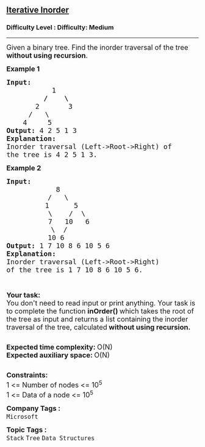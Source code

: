 <h2><a href="https://www.geeksforgeeks.org/problems/inorder-traversal-iterative/1?itm_source=geeksforgeeks&itm_medium=article&itm_campaign=practice_card">Iterative Inorder</a></h2><h3>Difficulty Level : Difficulty: Medium</h3><hr><div class="problems_problem_content__Xm_eO"><p><span style="font-size: 18px;">Given a binary tree. Find the inorder traversal of the tree <strong>without using recursion</strong>.</span></p>
<p><strong><span style="font-size: 18px;">Example 1</span></strong></p>
<pre><strong><span style="font-size: 18px;">Input:</span></strong>
<strong><span style="font-size: 18px;">           </span></strong><span style="font-size: 18px;">1</span>
<span style="font-size: 18px;"><strong>         /    \</strong></span>
<span style="font-size: 18px;">       2       3</span>
   <span style="font-size: 18px;">   /   \</span>
<span style="font-size: 18px;">    4     5</span>
<strong><span style="font-size: 18px;">Output: </span></strong><span style="font-size: 18px;">4 2 5 1 3</span>
<strong><span style="font-size: 18px;">Explanation:</span></strong>
<span style="font-size: 18px;">Inorder traversal (Left-&gt;Root-&gt;Right) of </span>
<span style="font-size: 18px;">the tree is 4 2 5 1 3.</span>
</pre>
<p><strong><span style="font-size: 18px;">Example 2</span></strong></p>
<pre><strong><span style="font-size: 18px;">Input:</span></strong>
<span style="font-size: 18px;">            8</span>
<span style="font-size: 18px;">          /   \</span>
            <span style="font-size: 18px;">1      5</span>
             <span style="font-size: 18px;">\    /  \</span>
             <span style="font-size: 18px;">7   10   6</span>
          <span style="font-size: 18px;">   \  /
&nbsp;         </span><span style="font-size: 18px;">10 6</span>
<strong><span style="font-size: 18px;">Output: </span></strong><span style="font-size: 18px;">1 7 10 8 6 10 5 6</span>
<strong><span style="font-size: 18px;">Explanation:</span></strong>
<span style="font-size: 18px;">Inorder traversal (Left-&gt;Root-&gt;Right) 
of </span><span style="font-size: 18px;">the tree is 1 7 10 8 6 10 5 6.</span></pre>
<p>&nbsp;</p>
<div><strong><span style="font-size: 18px;">Your task:</span></strong></div>
<div><span style="font-size: 18px;">You don't need to read input or print anything. Your task is to complete the function <strong>inOrder() </strong>which takes the root of the tree as input and returns a list containing the inorder traversal of the tree, calculated</span><strong><span style="font-size: 18px;"> without using recursion.</span></strong></div>
<p><br><strong><span style="font-size: 18px;">Expected time complexity: </span></strong><span style="font-size: 18px;">O(N)</span><br><strong><span style="font-size: 18px;">Expected auxiliary space: </span></strong><span style="font-size: 18px;">O(N)</span></p>
<div><br><strong><span style="font-size: 18px;">Constraints:</span></strong></div>
<div><span style="font-size: 18px;">1 &lt;= Number of nodes &lt;= 10<sup>5</sup><br>1 &lt;= Data of a node &lt;= 10<sup>5</sup></span></div></div><p><span style=font-size:18px><strong>Company Tags : </strong><br><code>Microsoft</code>&nbsp;<br><p><span style=font-size:18px><strong>Topic Tags : </strong><br><code>Stack</code>&nbsp;<code>Tree</code>&nbsp;<code>Data Structures</code>&nbsp;